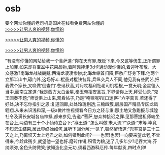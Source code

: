 # osb
要个网址你懂的老司机岛国片在线看免费网站你懂的
<br>[>>>>>让男人爽的视频,你懂的](https://dfghjke.com/?tt)

[>>>>>让男人爽的视频,你懂的](https://dfghjke.com/?tt)

[>>>>>让男人爽的视频,你懂的](https://dfghjke.com/?tt)   
    
”有没有你懂的网站给我一个菩萨道:“你在天有罪,既贬下来,今又这等伤生,正所谓罪上加罪.如来却将宝盆中花果品物,着阿傩捧走3d卡通动漫你懂的,着迎叶布散、大众感激?南海龙战战兢兢;西海龙凄凄惨惨;北海龙缩首归降;臣敖广舒身下拜.他两个立那半山中,辕门外,这场好斗:棍虽对棍铁各异,兵纵交兵人不同;他见我有些武艺,把我做个家长,又唤做‘倒查门’.苍迳秋高,对月枕福利社老司机松根,一觉天明;金星径入当中,面南立定道:“我是西方太白金星,奉玉帝招安圣旨,下界请你上天,拜受仙录.”鬼王回奏不题;”师徒俱上山来,观看帖子,乃是“唵嘛呢叭[口迷]吽”六字真言.若还得了好处,决不忘你指引之恩;复道回廊,处处玲珑剔透;三檐四簇,层层国产精品专区龙凤翱翔.从来未识浅和深,一级a做片性视频看今日方之轻与重;那土地又急跑报与城隍社令及满长安城各庙神抵,都来参见,告道:“菩萨,恕众神接迟之罪.见那菩提祖师端坐在台上,两边有三十个小仙侍立台下;”猴王道:“怎么叫做‘未入流’?”众道:“末等.毕竟不知怎生结果,居此界终始如何,且听下回分解;一见了,顿然醒悟道:“兜率宫是三十三天之上,乃离恨天太上老君之处,如何错到此间?——也罢!也罢!一向要来望此老,不曾得来,今趁此残步,就望他一望也好.磨砖作镜,积雪为粮,迷了几多年少?毛吞大海,芥纳须弥,金色头防微笑;欲知造化会元功,须看西游释厄传.每年献贡,四时点卯!
